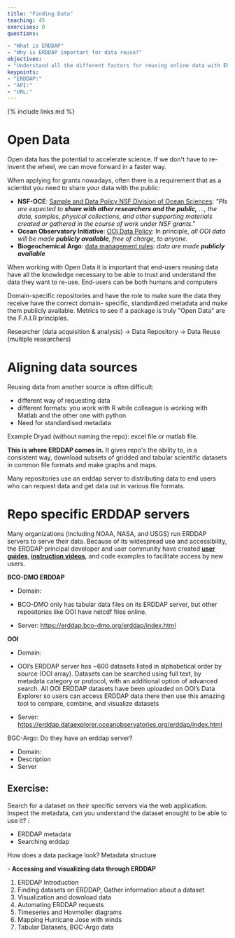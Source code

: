 ```yaml
---
title: "Finding Data"
teaching: 45
exercises: 0
questions:

- "What is ERDDAP"
- "Why is ERDDAP important for data reuse?"
objectives:
- "Understand all the different factors for reusing online data with ERDDAP"
keypoints:
- "ERDDAP:"
- "API:"
- "URL:"
---
```

{% include links.md %}



# Open Data

Open data has the potential to accelerate science. If we don't have to re-invent the wheel, we can move forward in a faster way.

When applying for grants nowadays, often there is a requirement that as a scientist you need to share your data with the public:

* **NSF-OCE**: [Sample and Data Policy NSF Division of Ocean Sciences](https://www.nsf.gov/pubs/2017/nsf17037/nsf17037.jsp): *"PIs are expected to **share with other researchers and the public,** ..., the data,  samples, physical collections, and other supporting materials created or gathered in the course of work under NSF grants."*
* **Ocean Observatory Initiative**: [OOI Data Policy](https://ooi-website.whoi.edu/wp-content/uploads/2010/05/1102-00010_Data_Use_Policy_OOI.pdf): In principle, *all OOI data will be made **publicly available**, free of charge, to anyone.*
* **Biogeochemical Argo**: [data management rules](https://biogeochemical-argo.org/data-management.php): *data are made **publicly available***



When working with Open Data it is important that end-users reusing data have all the knowledge necessary to be able to trust and understand the data they want to re-use.  End-users can be both humans and computers

Domain-specific repositories and have the role to make sure the data they receive have the correct domain- specific, standardized metadata and make them publicly available. Metrics to see if a package is truly "Open Data" are the  F.A.I.R principles. 

Researcher (data acquisition & analysis) -> Data Repository ->  Data Reuse (multiple researchers)



# Aligning data sources 

Reusing data from another source is often difficult:

* different way of requesting data
* different formats: you work with R while colleague is working with Matlab and the other one with python
* Need for standardised metadata

Example Dryad (without naming the repo): excel file or matlab file. 

**This is where ERDDAP comes in.** It gives repo's the ability to, in a consistent way, download  subsets of gridded and tabular scientific datasets in common file formats and make graphs and maps. 

Many repositories use an erddap server to distributing data to end users who can request data and get data out in various file formats.  



# Repo specific ERDDAP servers

Many organizations (including NOAA, NASA, and USGS) run ERDDAP servers  to serve their data. Because of its widespread use and accessibility,  the ERDDAP principal developer and user community have created **[user guides](http://erddap.dataexplorer.oceanobservatories.org/erddap/index.html)**, **[instruction videos](https://youtu.be/RPIM5nFlNNY)**, and code examples to facilitate access by new users.



**BCO-DMO ERDDAP** 

* Domain:

* BCO-DMO only has tabular data files on its ERDDAP server, but other repositories like OOI have netcdf files online. 
* Server: https://erddap.bco-dmo.org/erddap/index.html 



**OOI**

* Domain: 

* OOI’s ERDDAP server has ~600 datasets listed in alphabetical order by  source (OOI array). Datasets can be searched using full text, by  metadata category or protocol, with an additional option of advanced  search. All OOI ERDDAP datasets have been uploaded on OOI’s Data  Explorer so users can access ERDDAP data there then use this amazing  tool to compare, combine, and visualize datasets

* Server: https://erddap.dataexplorer.oceanobservatories.org/erddap/index.html 



BGC-Argo: Do they have an erddap server?  

* Domain: 
* Description
* Server



## Exercise:

Search for a dataset on their specific servers via the web application. Inspect the metadata, can you understand the dataset enought to be able to use it? : 

* ERDDAP metadata
* Searching erddap

How does a data package look? Metadata structure

\- **Accessing and visualizing data through ERDDAP**

1. ERDDAP Introduction
2. Finding datasets on ERDDAP, Gather information about a dataset
3. Visualization and download data
4. Automating ERDDAP requests
5. Timeseries and Hovmoller diagrams
6. Mapping Hurricane Jose with winds
7. Tabular Datasets, BGC-Argo data

